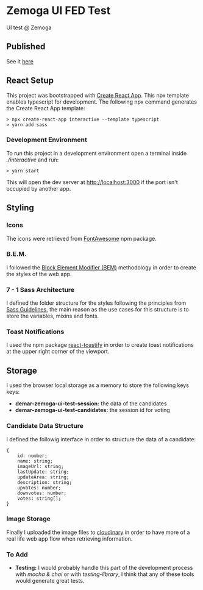 # Zemoga UI FED Test

UI test @ Zemoga

## Published

See it [here](https://zemoga-fed-ui-test-interactive.netlify.app/home)

## React Setup

This project was bootstrapped with [Create React App](https://github.com/facebook/create-react-app). This npx template enables typescript for development. The following npx command generates the Create React App template:

```
> npx create-react-app interactive --template typescript
> yarn add sass
```

### Development Environment

To run this project in a development environment open a terminal inside _./interactive_ and run:

```
> yarn start
```

This will open the dev server at [http://localhost:3000](http://localhost:3000) if the port isn't occupied by another app.

## Styling

### Icons

The icons were retrieved from [FontAwesome](https://www.npmjs.com/package/@fortawesome/react-fontawesome) npm package.

### B.E.M.

I followed the [Block Element Modifier (BEM)](https://en.bem.info/methodology/quick-start/) methodology in order to create the styles of the web app.

### 7 - 1 Sass Architecture

I defined the folder structure for the styles following the principles from [Sass Guidelines](https://sass-guidelin.es/#architecture), the main reason as the use cases for this structure is to store the variables, mixins and fonts.

### Toast Notifications

I used the npm package [react-toastify](https://fkhadra.github.io/react-toastify/introduction) in order to create toast notifications at the upper right corner of the viewport.

## Storage

I used the browser local storage as a memory to store the following keys keys:

-   **demar-zemoga-ui-test-session:** the data of the candidates
-   **demar-zemoga-ui-test-candidates:** the session id for voting

### Candidate Data Structure

I defined the followig interface in order to structure the data of a candidate:

```
{
    id: number;
    name: string;
    imageUrl: string;
    lastUpdate: string;
    updateArea: string;
    description: string;
    upvotes: number;
    downvotes: number;
    votes: string[];
}

```

### Image Storage

Finally I uploaded the image files to [cloudinary](https://cloudinary.com/) in order to have more of a real life web app flow when retrieving information.

### To Add

-   **Testing:** I would probably handle this part of the development process with _mocha & chai_ or with _testing-library_, I think that any of these tools would generate great tests.
